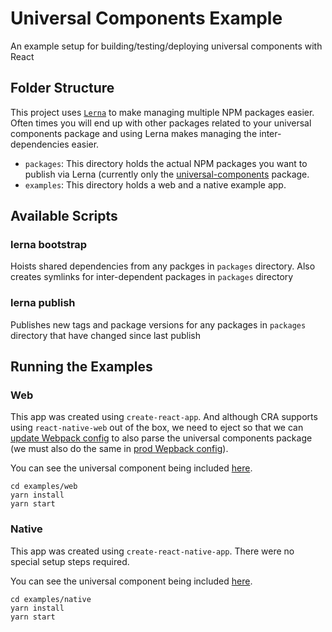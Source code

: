 # Universal Components Example
An example setup for building/testing/deploying universal components with React

## Folder Structure
This project uses [`Lerna`](https://github.com/lerna/lerna) to make managing multiple NPM packages easier. Often times you will end up with other packages related to your universal components package and using Lerna makes managing the inter-dependencies easier.

- `packages`: This directory holds the actual NPM packages you want to publish via Lerna (currently only the [universal-components](./packages/universal-components) package.
- `examples`: This directory holds a web and a native example app.

## Available Scripts

### lerna bootstrap
Hoists shared dependencies from any packges in `packages` directory. Also creates symlinks for inter-dependent packages in `packages` directory

### lerna publish
Publishes new tags and package versions for any packages in `packages` directory that have changed since last publish

## Running the Examples

### Web

This app was created using `create-react-app`. And although CRA supports using `react-native-web` out of the box, we need to eject so that we can [update Webpack config](./examples/web/config/webpack.config.dev.js) to also parse the universal components package (we must also do the same in [prod Wepback config](./examples/web/config/webpack.config.prod.js)).

You can see the universal component being included [here](./examples/web/src/App.js).

```
cd examples/web
yarn install
yarn start
```

### Native

This app was created using `create-react-native-app`. There were no special setup steps required.

You can see the universal component being included [here](./examples/native/App.js).

```
cd examples/native
yarn install
yarn start
```


